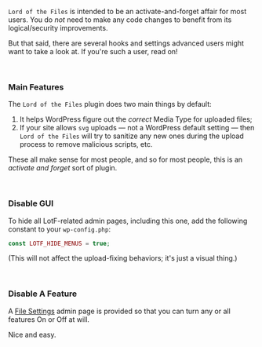 `Lord of the Files` is intended to be an activate-and-forget affair for most users. You do _not_ need to make any code changes to benefit from its logical/security improvements.

But that said, there are several hooks and settings advanced users might want to take a look at. If you're such a user, read on!


&nbsp;
### Main Features

The `Lord of the Files` plugin does two main things by default:
1. It helps WordPress figure out the *correct* Media Type for uploaded files;
2. If your site allows `svg` uploads — not a WordPress default setting — then `Lord of the Files` will try to sanitize any new ones during the upload process to remove malicious scripts, etc.

These all make sense for most people, and so for most people, this is an _activate and forget_ sort of plugin.


&nbsp;
### Disable GUI

To hide all LotF-related admin pages, including this one, add the following constant to your `wp-config.php`:

```php
const LOTF_HIDE_MENUS = true;
```

(This will not affect the upload-fixing behaviors; it's just a visual thing.)


&nbsp;
### Disable A Feature

A [File Settings](/wp-admin/options-general.php?page=blob-mimes-settings) admin page is provided so that you can turn any or all features On or Off at will.

Nice and easy.

